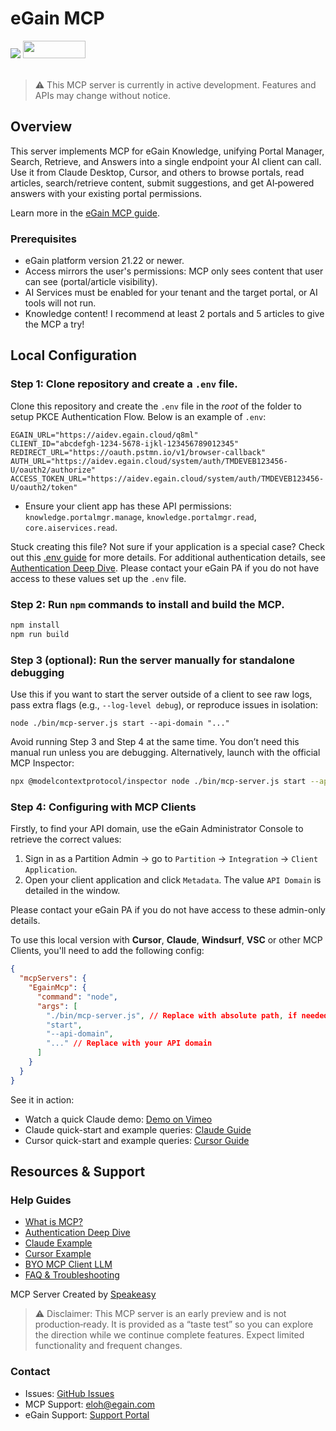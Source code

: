 # eGain MCP
<div align="left">
    <a href="https://www.speakeasy.com/?utm_source=egain-mcp&utm_campaign=mcp-typescript"><img src="https://www.speakeasy.com/assets/badges/built-by-speakeasy.svg" /></a>
    <a href="https://opensource.org/licenses/MIT">
        <img src="https://img.shields.io/badge/License-MIT-blue.svg" style="width: 100px; height: 28px;" />
    </a>
</div>
<br />

> ⚠️ This MCP server is currently in active development. Features and APIs may change without notice.

## Overview

This server implements MCP for eGain Knowledge, unifying Portal Manager, Search, Retrieve, and Answers into a single endpoint your AI client can call. Use it from Claude Desktop, Cursor, and others to browse portals, read articles, search/retrieve content, submit suggestions, and get AI‑powered answers with your existing portal permissions.
<!-- No Summary [summary] -->

Learn more in the [eGain MCP guide](https://apidev.egain.com/developer-portal/guides/mcp/mcp/).

<!-- No Table of Contents [toc] -->

### Prerequisites  
- eGain platform version 21.22 or newer.
- Access mirrors the user's permissions: MCP only sees content that user can see (portal/article visibility).
- AI Services must be enabled for your tenant and the target portal, or AI tools will not run.
- Knowledge content! I recommend at least 2 portals and 5 articles to give the MCP a try!

## Local Configuration
### Step 1: Clone repository and create a `.env` file.  
Clone this repository and create the `.env` file in the *root* of the folder to setup PKCE Authentication Flow. Below is an example of `.env`:
```
EGAIN_URL="https://aidev.egain.cloud/q8ml"
CLIENT_ID="abcdefgh-1234-5678-ijkl-123456789012345"
REDIRECT_URL="https://oauth.pstmn.io/v1/browser-callback"
AUTH_URL="https://aidev.egain.cloud/system/auth/TMDEVEB123456-U/oauth2/authorize"
ACCESS_TOKEN_URL="https://aidev.egain.cloud/system/auth/TMDEVEB123456-U/oauth2/token"
```
- Ensure your client app has these API permissions: `knowledge.portalmgr.manage`, `knowledge.portalmgr.read`, `core.aiservices.read`.

Stuck creating this file? Not sure if your application is a special case? Check out this [.env guide](./help/env-guide.md) for more details. For additional authentication details, see [Authentication Deep Dive](./help/authentication.md). Please contact your eGain PA if you do not have access to these values set up the `.env` file.

### Step 2: Run `npm` commands to install and build the MCP.   
```bash
npm install
npm run build
```

### Step 3 (optional): Run the server manually for standalone debugging  
Use this if you want to start the server outside of a client to see raw logs, pass extra flags (e.g., `--log-level debug`), or reproduce issues in isolation:

`node ./bin/mcp-server.js start --api-domain "..."`

Avoid running Step 3 and Step 4 at the same time. You don’t need this manual run unless you are debugging. Alternatively, launch with the official MCP Inspector:

```bash
npx @modelcontextprotocol/inspector node ./bin/mcp-server.js start --api-domain "..."
```

### Step 4: Configuring with MCP Clients  
Firstly, to find your API domain, use the eGain Administrator Console to retrieve the correct values:
1. Sign in as a Partition Admin → go to `Partition` → `Integration` → `Client Application`.
2. Open your client application and click `Metadata`. The value `API Domain` is detailed in the window.  

Please contact your eGain PA if you do not have access to these admin-only details.

To use this local version with **Cursor**, **Claude**, **Windsurf**, **VSC** or other MCP Clients, you'll need to add the following config:

```json
{
  "mcpServers": {
    "EgainMcp": {
      "command": "node",
      "args": [
        "./bin/mcp-server.js", // Replace with absolute path, if needed
        "start",
        "--api-domain",
        "..." // Replace with your API domain
      ]
    }
  }
}
```

See it in action:
- Watch a quick Claude demo: [Demo on Vimeo](https://vimeo.com/showcase/11942379?video=1129942385)
- Claude quick-start and example queries: [Claude Guide](./help/claude-example.md)
- Cursor quick-start and example queries: [Cursor Guide](./help/cursor-example.md)

<!-- No Installation [installation] -->

## Resources & Support
### Help Guides
- [What is MCP?](./help/what-is-mcp.md)
- [Authentication Deep Dive](./help/authentication.md)
- [Claude Example](./help/claude-example.md)
- [Cursor Example](./help/cursor-example.md)
- [BYO MCP Client LLM](./help/byo_llm_demo.ipynb)
- [FAQ & Troubleshooting](./help/faq.md)  
  
MCP Server Created by [Speakeasy](https://www.speakeasy.com/?utm_source=egain-mcp&utm_campaign=mcp-typescript)

> ⚠️ Disclaimer: This MCP server is an early preview and is not production‑ready. It is provided as a “taste test” so you can explore the direction while we continue complete features. Expect limited functionality and frequent changes.

### Contact
* Issues: [GitHub Issues](https://github.com/eGain/egain-mcp-server/issues)
* MCP Support: eloh@egain.com
* eGain Support: [Support Portal](https://support.egain.com)